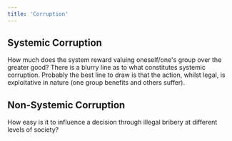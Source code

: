 ```yaml
---
title: 'Corruption'
---
```


## Systemic Corruption

How much does the system reward valuing oneself/one's group over the greater good? There is a blurry line as to what constitutes systemic corruption. Probably the best line to draw is that the action, whilst legal, is exploitative in nature (one group benefits and others suffer).

## Non-Systemic Corruption

How easy is it to influence a decision through illegal bribery at different levels of society?
